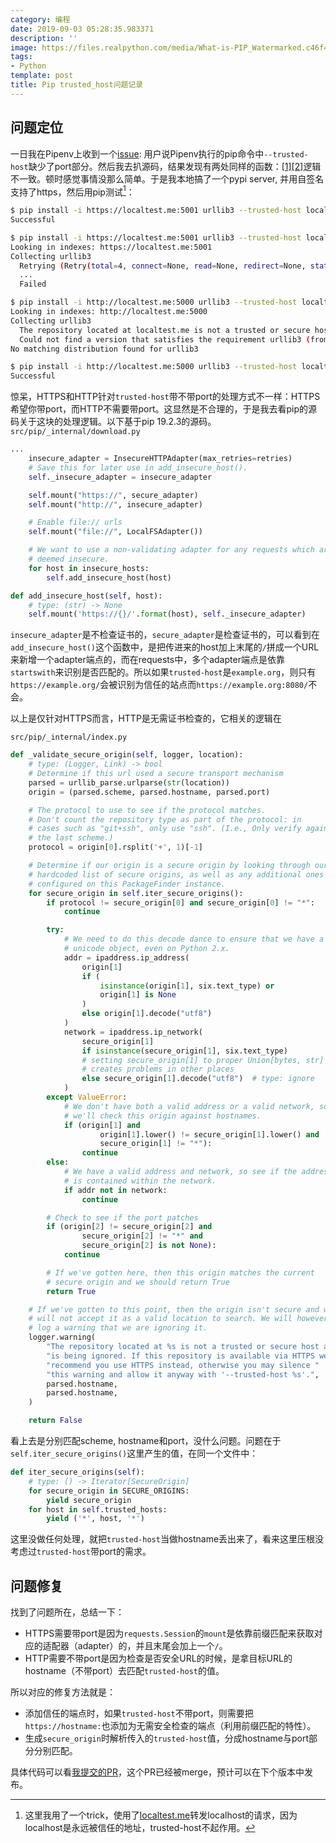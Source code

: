 ```yaml
---
category: 编程
date: 2019-09-03 05:28:35.983371
description: ''
image: https://files.realpython.com/media/What-is-PIP_Watermarked.c46f49dc33f9.jpg
tags:
- Python
template: post
title: Pip trusted_host问题记录
---
```


## 问题定位

一日我在Pipenv上收到一个[issue](https://github.com/pypa/pipenv/issues/3841): 用户说Pipenv执行的pip命令中`--trusted-host`缺少了port部分。然后我去扒源码，结果发现有两处同样的函数：[[1]](https://github.com/pypa/pipenv/blob/3b9b7172293169ad5ce0b7be77e6f27e3dbcde7b/pipenv/utils.py#L266)[[2]](
https://github.com/pypa/pipenv/blob/3b9b7172293169ad5ce0b7be77e6f27e3dbcde7b/pipenv/vendor/requirementslib/utils.py#L283)逻辑不一致。顿时感觉事情没那么简单。于是我本地搞了一个pypi server, 并用自签名支持了https，然后用pip测试[^1]：

```bash
$ pip install -i https://localtest.me:5001 urllib3 --trusted-host localtest.me:5001
Successful

$ pip install -i https://localtest.me:5001 urllib3 --trusted-host localtest.me
Looking in indexes: https://localtest.me:5001
Collecting urllib3
  Retrying (Retry(total=4, connect=None, read=None, redirect=None, status=None)) after connection broken by 'SSLError(SSLCertVerificationError(1, '[SSL: CERTIFICATE_VERIFY_FAILED] certificate verify failed: unable to get local issuer certificate (_ssl.c:1076)'))': /urllib3/
  ...
  Failed

$ pip install -i http://localtest.me:5000 urllib3 --trusted-host localtest.me:5000
Looking in indexes: http://localtest.me:5000
Collecting urllib3
  The repository located at localtest.me is not a trusted or secure host and is being ignored. If this repository is available via HTTPS we recommend you use HTTPS instead, otherwise you may silence this warning and allow it anyway with '--trusted-host localtest.me'.
  Could not find a version that satisfies the requirement urllib3 (from versions: )
No matching distribution found for urllib3

$ pip install -i http://localtest.me:5000 urllib3 --trusted-host localtest.me
Successful
```

惊呆，HTTPS和HTTP针对`trusted-host`带不带port的处理方式不一样：HTTPS希望你带port，而HTTP不需要带port。这显然是不合理的，于是我去看pip的源码关于这块的处理逻辑。以下基于pip 19.2.3的源码。
`src/pip/_internal/download.py`

```python
...
    insecure_adapter = InsecureHTTPAdapter(max_retries=retries)
    # Save this for later use in add_insecure_host().
    self._insecure_adapter = insecure_adapter

    self.mount("https://", secure_adapter)
    self.mount("http://", insecure_adapter)

    # Enable file:// urls
    self.mount("file://", LocalFSAdapter())

    # We want to use a non-validating adapter for any requests which are
    # deemed insecure.
    for host in insecure_hosts:
        self.add_insecure_host(host)

def add_insecure_host(self, host):
    # type: (str) -> None
    self.mount('https://{}/'.format(host), self._insecure_adapter)
```
`insecure_adapter`是不检查证书的，`secure_adapter`是检查证书的，可以看到在`add_insecure_host()`这个函数中，是把传进来的host加上末尾的`/`拼成一个URL来新增一个adapter端点的，而在requests中，多个adapter端点是依靠`startswith`来识别是否匹配的。所以如果`trusted-host`是`example.org`，则只有`https://example.org/`会被识别为信任的站点而`https://example.org:8080/`不会。

以上是仅针对HTTPS而言，HTTP是无需证书检查的，它相关的逻辑在

`src/pip/_internal/index.py`

```python
def _validate_secure_origin(self, logger, location):
    # type: (Logger, Link) -> bool
    # Determine if this url used a secure transport mechanism
    parsed = urllib_parse.urlparse(str(location))
    origin = (parsed.scheme, parsed.hostname, parsed.port)

    # The protocol to use to see if the protocol matches.
    # Don't count the repository type as part of the protocol: in
    # cases such as "git+ssh", only use "ssh". (I.e., Only verify against
    # the last scheme.)
    protocol = origin[0].rsplit('+', 1)[-1]

    # Determine if our origin is a secure origin by looking through our
    # hardcoded list of secure origins, as well as any additional ones
    # configured on this PackageFinder instance.
    for secure_origin in self.iter_secure_origins():
        if protocol != secure_origin[0] and secure_origin[0] != "*":
            continue

        try:
            # We need to do this decode dance to ensure that we have a
            # unicode object, even on Python 2.x.
            addr = ipaddress.ip_address(
                origin[1]
                if (
                    isinstance(origin[1], six.text_type) or
                    origin[1] is None
                )
                else origin[1].decode("utf8")
            )
            network = ipaddress.ip_network(
                secure_origin[1]
                if isinstance(secure_origin[1], six.text_type)
                # setting secure_origin[1] to proper Union[bytes, str]
                # creates problems in other places
                else secure_origin[1].decode("utf8")  # type: ignore
            )
        except ValueError:
            # We don't have both a valid address or a valid network, so
            # we'll check this origin against hostnames.
            if (origin[1] and
                    origin[1].lower() != secure_origin[1].lower() and
                    secure_origin[1] != "*"):
                continue
        else:
            # We have a valid address and network, so see if the address
            # is contained within the network.
            if addr not in network:
                continue

        # Check to see if the port patches
        if (origin[2] != secure_origin[2] and
                secure_origin[2] != "*" and
                secure_origin[2] is not None):
            continue

        # If we've gotten here, then this origin matches the current
        # secure origin and we should return True
        return True

    # If we've gotten to this point, then the origin isn't secure and we
    # will not accept it as a valid location to search. We will however
    # log a warning that we are ignoring it.
    logger.warning(
        "The repository located at %s is not a trusted or secure host and "
        "is being ignored. If this repository is available via HTTPS we "
        "recommend you use HTTPS instead, otherwise you may silence "
        "this warning and allow it anyway with '--trusted-host %s'.",
        parsed.hostname,
        parsed.hostname,
    )

    return False
```
看上去是分别匹配scheme, hostname和port，没什么问题。问题在于`self.iter_secure_origins()`这里产生的值，在同一个文件中：
```python
def iter_secure_origins(self):
    # type: () -> Iterator[SecureOrigin]
    for secure_origin in SECURE_ORIGINS:
        yield secure_origin
    for host in self.trusted_hosts:
        yield ('*', host, '*')
 ```
 这里没做任何处理，就把`trusted-host`当做hostname丢出来了，看来这里压根没考虑过`trusted-host`带port的需求。
 
 ## 问题修复
 
 找到了问题所在，总结一下：
 
 * HTTPS需要带port是因为`requests.Session`的`mount`是依靠前缀匹配来获取对应的适配器（adapter）的，并且末尾会加上一个`/`。
 * HTTP需要不带port是因为检查是否安全URL的时候，是拿目标URL的hostname（不带port）去匹配`trusted-host`的值。

所以对应的修复方法就是：

* 添加信任的端点时，如果`trusted-host`不带port，则需要把`https://hostname:`也添加为无需安全检查的端点（利用前缀匹配的特性）。
* 生成`secure_origin`时解析传入的`trusted-host`值，分成hostname与port部分分别匹配。

具体代码可以看[我提交的PR](https://github.com/pypa/pip/pull/6909)，这个PR已经被merge，预计可以在下个版本中发布。

[^1]: 这里我用了一个trick，使用了[localtest.me](http://localtest.me)转发localhost的请求，因为localhost是永远被信任的地址，trusted-host不起作用。